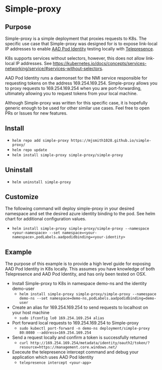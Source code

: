 # Simple-proxy

## Purpose
Simple-proxy is a simple deployment that proxies requests to K8s. The specific use case that Simple-proxy was designed
for is to expose link-local IP addresses to enable [AAD Pod Identity](https://github.com/Azure/aad-pod-identity) testing
locally with [Telepresence](https://www.telepresence.io/).

K8s supports services without selectors, however, this does not allow link-local IP addresses. See
https://kubernetes.io/docs/concepts/services-networking/service/#services-without-selectors.

AAD Pod Identity runs a daemonset for the NMI service responsible for requesting tokens on the address 169.254.169.254.
Simple-proxy allows you to proxy requests to 169.254.169.254 when you are port-forwarding, ultimately allowing you
to request tokens from your local machine.

Although Simple-proxy was written for this specific case, it is hopefully generic enough to be used for other 
similar use cases. Feel free to open PRs or Issues for new features.

## Install
- `helm repo add simple-proxy https://mjsmith1028.github.io/simple-proxy/`
- `helm repo update`
- `helm install simple-proxy simple-proxy/simple-proxy`

## Uninstall
- `helm uninstall simple-proxy`

## Customize
The following command will deploy simple-proxy in your desired namespace and set the desired azure identity binding to 
the pod. See helm chart for additional configuration values.
- `helm install simple-proxy simple-proxy/simple-proxy --namespace <your-namespace> --set namespace=<your-namespace>,podLabels.aadpodidbinding=<your-identity>`

## Example
The purpose of this example is to provide a high level guide for exposing AAD Pod Identity in K8s locally.
This assumes you have knowledge of both Telepresence and AAD Pod Identity, and has only been tested on OSX.
- Install Simple-proxy to K8s in namespace demo-ns and the identity demo-user
  - `helm install simple-proxy simple-proxy/simple-proxy --namespace demo-ns --set namespace=demo-ns,podLabels.aadpodidbinding=demo-user`
- Create an alias for 169.254.169.254 to send requests to localhost on your host machine
  - `sudo ifconfig lo0 169.254.169.254 alias`
- Port forward local requests to 169.254.169.254 to Simple-proxy
  - `sudo kubectl port-forward -n demo-ns deployment/simple-proxy 80:8080 --address=169.254.169.254`
- Send a request locally and confirm a token is successfully returned
  - `curl http://169.254.169.254/metadata/identity/oauth2/token/?resource=https://management.core.windows.net/`
- Execeute the telepresence intercept command and debug your application which uses AAD Pod Identity
  - `telepresence intercept <your-app>`
 